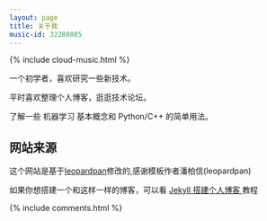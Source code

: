 ```yaml
---
layout: page
title: 关于我 
music-id: 32288085
---
```


{% include cloud-music.html %}

一个初学者，喜欢研究一些新技术。

平时喜欢整理个人博客，逛逛技术论坛。

了解一些 机器学习 基本概念和 Python/C++ 的简单用法。



## 网站来源


这个网站是基于<a target="_blank" href='https://github.com/leopardpan/leopardpan.github.io/'>leopardpan</a>修改的,感谢模板作者潘柏信(leopardpan)


如果你想搭建一个和这样一样的博客，可以看 <a href="https://leopardpan.github.io/2016/10/jekyll_tutorials1/"> Jekyll 搭建个人博客 </a>教程


{% include comments.html %}
